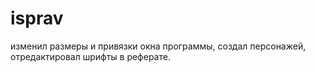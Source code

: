 # isprav
изменил размеры и привязки окна программы,
создал персонажей,
отредактировал шрифты в реферате.

